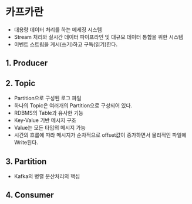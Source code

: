 # 카프카란
- 대용량 데이터 처리를 하는 메세징 시스템
- Stream 처리와 실시간 데이터 파이프라인 및 대규모 데이터 통합을 위한 시스템
- 이벤트 스트림을 게시(쓰기)하고 구독(읽기)한다.

## 1. Producer

## 2. Topic
- Partition으로 구성된 로그 파일
- 하나의 Topic은 여러개의 Partition으로 구성되어 있다. 
- RDBMS의 Table과 유사한 기능
- Key-Value 기반 메시지 구조
- Value는 모든 타입의 메시지 가능
- 시간의 흐름에 따라 메시지가 순차적으로 offset값이 증가하면서 물리적인 파일에 Write된다.

## 3. Partition
- Kafka의 병렬 분산처리의 핵심

## 4. Consumer
